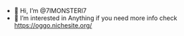 - 👋 Hi, I’m @7lMONSTERl7
- 👀 I’m interested in Anything
if you need more info check https://oggo.nichesite.org/

<!---
7lMONSTERl7/7lMONSTERl7 is a ✨ special ✨ repository because its `README.md` (this file) appears on your GitHub profile.
You can click the Preview link to take a look at your changes.
--->
